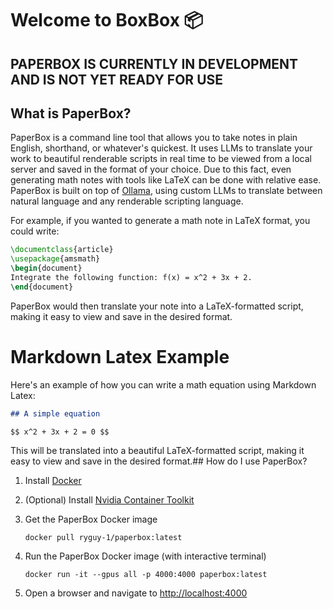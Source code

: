 # Welcome to BoxBox 📦

## PAPERBOX IS CURRENTLY IN DEVELOPMENT AND IS NOT YET READY FOR USE

## What is PaperBox?

PaperBox is a command line tool that allows you to take notes in plain English, shorthand, or whatever's quickest. It uses LLMs to translate your work to beautiful renderable scripts in real time to be viewed from a local server and saved in the format of your choice. Due to this fact, even generating math notes with tools like LaTeX can be done with relative ease. PaperBox is built on top of [Ollama](https://github.com/jmorganca/ollama), using custom LLMs to translate between natural language and any renderable scripting language.

For example, if you wanted to generate a math note in LaTeX format, you could write:

```latex
\documentclass{article}
\usepackage{amsmath}
\begin{document}
Integrate the following function: f(x) = x^2 + 3x + 2.
\end{document}
```

PaperBox would then translate your note into a LaTeX-formatted script, making it easy to view and save in the desired format.

# Markdown Latex Example

Here's an example of how you can write a math equation using Markdown Latex:

```markdown
## A simple equation

$$ x^2 + 3x + 2 = 0 $$
```

This will be translated into a beautiful LaTeX-formatted script, making it easy to view and save in the desired format.## How do I use PaperBox?

1. Install [Docker](https://docs.docker.com/engine/install/)

2. (Optional) Install [Nvidia Container Toolkit](https://docs.nvidia.com/datacenter/cloud-native/container-toolkit/latest/install-guide.html#installation)

3. Get the PaperBox Docker image

   ```
   docker pull ryguy-1/paperbox:latest
   ```

4. Run the PaperBox Docker image (with interactive terminal)

   ```
   docker run -it --gpus all -p 4000:4000 paperbox:latest
   ```

5. Open a browser and navigate to [http://localhost:4000](http://localhost:4000)